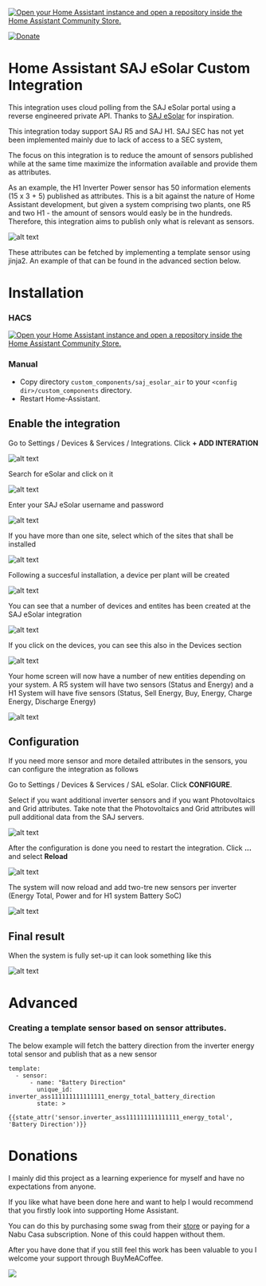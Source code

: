 [![Open your Home Assistant instance and open a repository inside the Home Assistant Community Store.](https://my.home-assistant.io/badges/hacs_repository.svg)](https://my.home-assistant.io/redirect/hacs_repository/?owner=faanskit&repository=ha-esolar&category=integration)

[![Donate](https://img.shields.io/badge/Donate-BuyMeCoffe-green.svg)](https://www.buymeacoffee.com/faanskit)

# Home Assistant SAJ eSolar Custom Integration
This integration uses cloud polling from the SAJ eSolar portal using a reverse engineered private API. 
Thanks to [SAJ eSolar](https://github.com/djansen1987/SAJeSolar) for inspiration.

This integration today support SAJ R5 and SAJ H1. SAJ SEC has not yet been implemented mainly due to lack of access to a SEC system,

The focus on this integration is to reduce the amount of sensors published while at the same time maximize the information available and provide them as attributes. 

As an example, the H1 Inverter Power sensor has 50 information elements (15 x 3 + 5) published as attributes. This is a bit against the nature of Home Assistant development, but given a system comprising two plants, one R5 and two H1 - the amount of sensors would easly be in the hundreds. Therefore, this integration aims to publish only what is relevant as sensors.

![alt text](https://github.com/erelke/ha-esolar/blob/main/images/attributes.png)

These attributes can be fetched by implementing a template sensor using jinja2. An example of that can be found in the advanced section below.

# Installation
### HACS
[![Open your Home Assistant instance and open a repository inside the Home Assistant Community Store.](https://my.home-assistant.io/badges/hacs_repository.svg)](https://my.home-assistant.io/redirect/hacs_repository/?owner=faanskit&repository=ha-esolar&category=integration)

### Manual
- Copy directory `custom_components/saj_esolar_air` to your `<config dir>/custom_components` directory.
- Restart Home-Assistant.

## Enable the integration
Go to Settings / Devices & Services / Integrations. Click **+ ADD INTERATION**

![alt text](https://github.com/erelke/ha-esolar/blob/main/images/setup_step_1.png)

Search for eSolar and click on it

![alt text](https://github.com/erelke/ha-esolar/blob/main/images/setup_step_2.png)

Enter your SAJ eSolar username and password

![alt text](https://github.com/erelke/ha-esolar/blob/main/images/setup_step_3.png)

If you have more than one site, select which of the sites that shall be installed

![alt text](https://github.com/erelke/ha-esolar/blob/main/images/setup_step_4.png)

Following a succesful installation, a device per plant will be created

![alt text](https://github.com/erelke/ha-esolar/blob/main/images/setup_step_5.png)

You can see that a number of devices and entites has been created at the SAJ eSolar integration

![alt text](https://github.com/erelke/ha-esolar/blob/main/images/setup_done_1.PNG)

If you click on the devices, you can see this also in the Devices section

![alt text](https://github.com/erelke/ha-esolar/blob/main/images/setup_done_2.png)

Your home screen will now have a number of new entities depending on your system. A R5 system will have two sensors (Status and Energy) and a H1 System will have five sensors (Status, Sell Energy, Buy, Energy, Charge Energy, Discharge Energy)

![alt text](https://github.com/erelke/ha-esolar/blob/main/images/setup_done_3.png)

## Configuration
If you need more sensor and more detailed attributes in the sensors, you can configure the integration as follows

Go to Settings / Devices & Services / SAL eSolar. Click **CONFIGURE**.

Select if you want additional inverter sensors and if you want Photovoltaics and Grid attributes.
Take note that the Photovoltaics and Grid attributes will pull additional data from the SAJ servers.

![alt text](https://github.com/erelke/ha-esolar/blob/main/images/configure_step_1.png)

After the configuration is done you need to restart the integration. Click **...** and select **Reload**

![alt text](https://github.com/erelke/ha-esolar/blob/main/images/configure_step_2.png)

The system will now reload and add two-tre new sensors per inverter (Energy Total, Power and for H1 system Battery SoC)

![alt text](https://github.com/erelke/ha-esolar/blob/main/images/configure_step_3.png)

## Final result
When the system is fully set-up it can look something like this

![alt text](https://github.com/erelke/ha-esolar/blob/main/images/all_done.png)

# Advanced
### Creating a template sensor based on sensor attributes.
The below example will fetch the battery direction from the inverter energy total sensor and publish that as a new sensor
```
template:
  - sensor:
      - name: "Battery Direction"
        unique_id: inverter_ass111111111111111_energy_total_battery_direction
        state: >
          {{state_attr('sensor.inverter_ass111111111111111_energy_total', 'Battery Direction')}}
```
# Donations
I mainly did this project as a learning experience for myself and have no expectations from anyone.

If you like what have been done here and want to help I would recommend that you firstly look into supporting Home
Assistant. 

You can do this by purchasing some swag from their [store](https://teespring.com/stores/home-assistant-store)
or paying for a Nabu Casa subscription. None of this could happen without them.

After you have done that if you still feel this work has been valuable to you I welcome your support through BuyMeACoffee.

<a href="https://www.buymeacoffee.com/erelke"><img src="https://img.buymeacoffee.com/button-api/?text=Buy me a coffee&emoji=&slug=erelke&button_colour=FFDD00&font_colour=000000&font_family=Poppins&outline_colour=000000&coffee_colour=ffffff"></a>